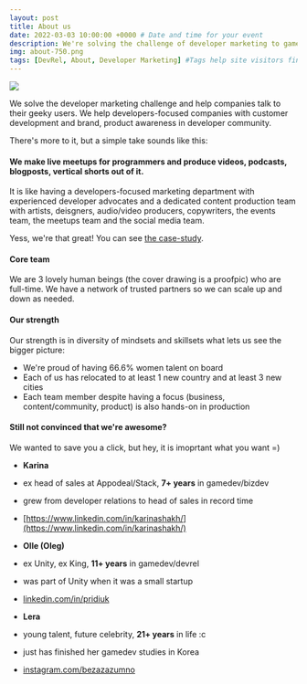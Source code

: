```yaml
---
layout: post
title: About us
date: 2022-03-03 10:00:00 +0000 # Date and time for your event
description: We're solving the challenge of developer marketing to game developers. # Post description
img: about-750.png
tags: [DevRel, About, Developer Marketing] #Tags help site visitors find events. Add an own tag i.e. DevrelFolks and a city, if you feel like it 
---
```


<img align="middle" src="{{site.baseurl}}/assets/img/about-750.png">

We solve the developer marketing challenge and help companies talk to their geeky users. 
We help developers-focused companies with customer development and brand, product awareness in developer community.

There's more to it, but a simple take sounds like this:

#### We make live meetups for programmers and produce videos, podcasts, blogposts, vertical shorts out of it.
It is like having a developers-focused marketing department with experienced developer advocates and a dedicated content production team with artists, deisgners, audio/video producers, copywriters, the events team, the meetups team and the social media team.

Yess, we're that great! You can see [the case-study]({{site.baseurl}}/partners/).

#### Core team
We are 3 lovely human beings (the cover drawing is a proofpic) who are full-time.
We have a network of trusted partners so we can scale up and down as needed.

#### Our strength
Our strength is in diversity of mindsets and skillsets what lets us see the bigger picture:

* We're proud of having 66.6% women talent on board
* Each of us has relocated to at least 1 new country and at least 3 new cities 
* Each team member despite having a focus (business, content/community, product) is also hands-on in production

#### Still not convinced that we're awesome?
We wanted to save you a click, but hey, it is imoprtant what you want =)

* __Karina__
* ex head of sales at Appodeal/Stack, __7+ years__ in gamedev/bizdev
* grew from developer relations to head of sales in record time
* [https://www.linkedin.com/in/karinashakh/](https://www.linkedin.com/in/karinashakh/)

* __Olle (Oleg)__
* ex Unity, ex King, __11+ years__ in gamedev/devrel
* was part of Unity when it was a small startup
* [linkedin.com/in/pridiuk](https://www.linkedin.com/in/pridiuk/)

* __Lera__
* young talent, future celebrity, __21+ years__ in life :c
* just has finished her gamedev studies in Korea
* [instagram.com/bezazazumno](https://www.instagram.com/bezazazumno/)
